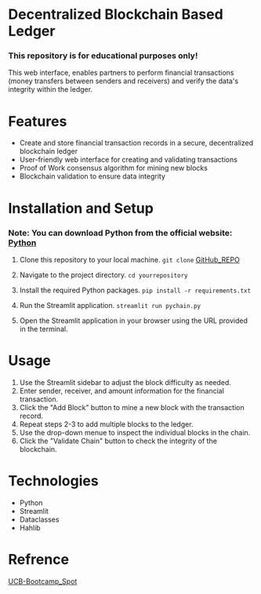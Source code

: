 # Decentralized Blockchain Based Ledger
### This repository is for educational purposes only! 
This web interface, enables partners to perform financial transactions (money transfers between senders and receivers) and verify the data's integrity within the ledger.
# Features
- Create and store financial transaction records in a secure, decentralized blockchain ledger
- User-friendly web interface for creating and validating transactions
- Proof of Work consensus algorithm for mining new blocks
- Blockchain validation to ensure data integrity
# Installation and Setup

### Note: You can download Python from the official website: [Python](https://www.python.org/downloads/)

1. Clone this repository to your local machine.
`git clone` [GitHub_REPO](git@github.com:julio-rod/decentralized-blockchain-based-ledger.git)

2. Navigate to the project directory.
`cd yourrepository`
	
3. Install the required Python packages.
`pip install -r requirements.txt`
	
4.	Run the Streamlit application.
`streamlit run pychain.py`
	
5.	Open the Streamlit application in your browser using the URL provided in the terminal.
# Usage 
1. Use the Streamlit sidebar to adjust the block difficulty as needed.
2. Enter sender, receiver, and amount information for the financial transaction.
3. Click the "Add Block" button to mine a new block with the transaction record.
4. Repeat steps 2-3 to add multiple blocks to the ledger.
5. Use the drop-down menue to inspect the individual blocks in the chain.
6. Click the "Validate Chain" button to check the integrity of the blockchain.
# Technologies
- Python
- Streamlit
- Dataclasses
- Hahlib
# Refrence
[UCB-Bootcamp_Spot](https://courses.bootcampspot.com/courses/2916/pages/18-dot-1-introduction?module_item_id=872071)